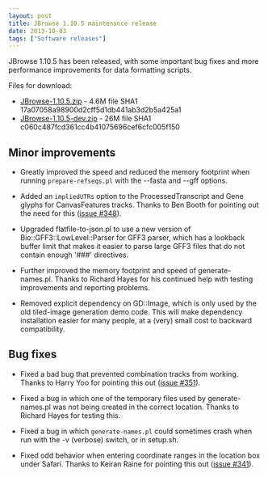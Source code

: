 ```yaml
---
layout: post
title: JBrowse 1.10.5 maintenance release
date: 2013-10-03
tags: ["Software releases"]
---
```


JBrowse 1.10.5 has been released, with some important bug fixes and more
performance improvements for data formatting scripts.

Files for download:

- [JBrowse-1.10.5.zip](/wordpress/wp-content/plugins/download-monitor/download.php?id=71 "download JBrowse-1.10.5.zip") -
  4.6M file SHA1 17a07058a98900d2cff5d1db441ab3d2b5a425a1
- [JBrowse-1.10.5-dev.zip](http://jbrowse.org/wordpress/wp-content/plugins/download-monitor/download.php?id=72 "download JBrowse-1.10.5-dev.zip") -
  26M file SHA1 c060c487fcd361cc4b41075696cef6cfc005f150

## Minor improvements

- Greatly improved the speed and reduced the memory footprint when running
  `prepare-refseqs.pl` with the --fasta and --gff options.

- Added an `impliedUTRs` option to the ProcessedTranscript and Gene glyphs for
  CanvasFeatures tracks. Thanks to Ben Booth for pointing out the need for this
  ([issue #348](https://github.com/gmod/jbrowse/issues/348)).

- Upgraded flatfile-to-json.pl to use a new version of
  Bio::GFF3::LowLevel::Parser for GFF3 parser, which has a lookback buffer limit
  that makes it easier to parse large GFF3 files that do not contain enough
  '###' directives.

- Further improved the memory footprint and speed of generate-names.pl. Thanks
  to Richard Hayes for his continued help with testing improvements and
  reporting problems.

- Removed explicit dependency on GD::Image, which is only used by the old
  tiled-image generation demo code. This will make dependency installation
  easier for many people, at a (very) small cost to backward compatibility.

## Bug fixes

- Fixed a bad bug that prevented combination tracks from working. Thanks to
  Harry Yoo for pointing this out
  ([issue #351](https://github.com/gmod/jbrowse/issues/351)).

- Fixed a bug in which one of the temporary files used by generate-names.pl was
  not being created in the correct location. Thanks to Richard Hayes for testing
  this.

- Fixed a bug in which `generate-names.pl` could sometimes crash when run with
  the -v (verbose) switch, or in setup.sh.

- Fixed odd behavior when entering coordinate ranges in the location box under
  Safari. Thanks to Keiran Raine for pointing this out
  ([issue #341](https://github.com/gmod/jbrowse/issues/341)).
